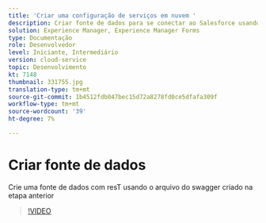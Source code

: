 ```yaml
---
title: 'Criar uma configuração de serviços em nuvem '
description: Criar fonte de dados para se conectar ao Salesforce usando as credenciais do OAuth
solution: Experience Manager, Experience Manager Forms
type: Documentação
role: Desenvolvedor
level: Iniciante, Intermediário
version: cloud-service
topic: Desenvolvimento
kt: 7148
thumbnail: 331755.jpg
translation-type: tm+mt
source-git-commit: 1b4512fdb047bec15d72a8278fd0ce5dfafa309f
workflow-type: tm+mt
source-wordcount: '39'
ht-degree: 7%

---
```


# Criar fonte de dados

Crie uma fonte de dados com resT usando o arquivo do swagger criado na etapa anterior

>[!VIDEO](https://video.tv.adobe.com/v/331755/?quality=12&learn=on)

